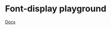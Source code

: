 Font-display playground
=========================

[Docs](https://developer.mozilla.org/en-US/docs/Web/CSS/@font-face/font-display)

